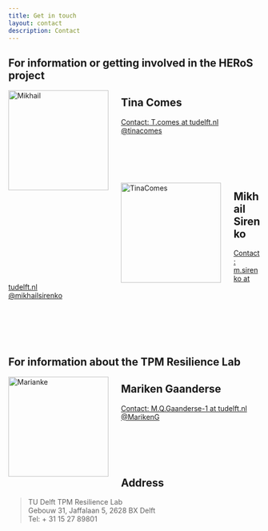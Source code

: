 ```yaml
---
title: Get in touch
layout: contact
description: Contact
---
```


## **For information or getting involved in the HERoS project**

<img src="https://pbs.twimg.com/profile_images/1006521089701437441/_Olu8nQe_400x400.jpg" alt="Mikhail" style="width:200px;height:200px; float: left; margin-right: 5%">

## Tina Comes
[Contact: T.comes at tudelft.nl](mailto:T.comes@tudelft.nl) \
[@tinacomes](https://twitter.com/tinacomes)

<br><br><br><br>

<img src="https://cusp.tbm.tudelft.nl/author/mikhail-sirenko/avatar_hu50a0ecf5b006bec7d45e91374ec43c4d_3283495_270x270_fill_q90_lanczos_center.jpg" alt="TinaComes" style="width:200px;height:200px; float: left; margin-right: 5%">

## Mikhail Sirenko
[Contact: m.sirenko at tudelft.nl](mailto:m.sirenko@tudelft.nl)\
[@mikhailsirenko](https://twitter.com/mikhailsirenko) 


<br><br><br><br>

## **For information about the TPM Resilience Lab**

<img src="https://media-exp1.licdn.com/dms/image/C4E03AQFm6rME6wbPHg/profile-displayphoto-shrink_400_400/0/1516334806077?e=1657152000&v=beta&t=ZRYZ4dSwTlRoGFkakJrj3onXUuh1Na1xixFWGHUUy84" alt="Marianke" style="width:200px;height:200px; float: left; margin-right: 5%">

## Mariken Gaanderse
[Contact: M.Q.Gaanderse-1 at tudelft.nl](mailto:M.Q.Gaanderse-1@tudelft.nl) \
[@MarikenG](https://twitter.com/marikeng?lang=en)

<br><br><br><br>

## **Address**

> TU Delft TPM Resilience Lab \
> Gebouw 31, Jaffalaan 5, 2628 BX Delft \
Tel: + 31 15 27 89801